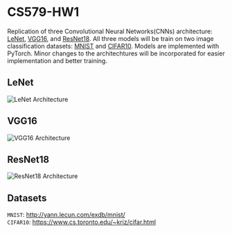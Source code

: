# CS579-HW1
Replication of three Convolutional Neural Networks(CNNs) architecture: [LeNet](http://vision.stanford.edu/cs598_spring07/papers/Lecun98.pdf), [VGG16](https://arxiv.org/abs/1409.1556), and [ResNet18](https://arxiv.org/abs/1512.03385). All three models will be train on two image classification datasets: [MNIST](https://pytorch.org/vision/stable/generated/torchvision.datasets.MNIST.html#torchvision.datasets.MNIST) and [CIFAR10](https://pytorch.org/vision/stable/generated/torchvision.datasets.CIFAR10.html#torchvision.datasets.CIFAR10). Models are implemented with PyTorch. Minor changes to the architechtures will be incorporated for easier implementation and better training.

## LeNet
![LeNet Architecture](https://raw.githubusercontent.com/blurred-machine/Data-Science/master/Deep%20Learning%20SOTA/img/lenet-5.png)
## VGG16
![VGG16 Architecture](https://miro.medium.com/v2/resize:fit:4800/format:webp/1*_Lg1i7wv1pLpzp2F4MLrvw.png)
## ResNet18
![ResNet18 Architecture](https://miro.medium.com/v2/resize:fit:640/format:webp/1*kBlZtheCjJiA3F1e0IurCw.png)

## Datasets
`MNIST`: http://yann.lecun.com/exdb/mnist/  
`CIFAR10`: https://www.cs.toronto.edu/~kriz/cifar.html
